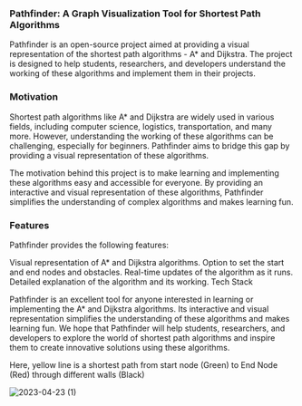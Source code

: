 
### Pathfinder: A Graph Visualization Tool for Shortest Path Algorithms
Pathfinder is an open-source project aimed at providing a visual representation of the shortest path algorithms - A* and Dijkstra. The project is designed to help students, researchers, and developers understand the working of these algorithms and implement them in their projects.

### Motivation
Shortest path algorithms like A* and Dijkstra are widely used in various fields, including computer science, logistics, transportation, and many more. However, understanding the working of these algorithms can be challenging, especially for beginners. Pathfinder aims to bridge this gap by providing a visual representation of these algorithms.

The motivation behind this project is to make learning and implementing these algorithms easy and accessible for everyone. By providing an interactive and visual representation of these algorithms, Pathfinder simplifies the understanding of complex algorithms and makes learning fun.

### Features
Pathfinder provides the following features:

Visual representation of A* and Dijkstra algorithms.
Option to set the start and end nodes and obstacles.
Real-time updates of the algorithm as it runs.
Detailed explanation of the algorithm and its working.
Tech Stack

Pathfinder is an excellent tool for anyone interested in learning or implementing the A* and Dijkstra algorithms. Its interactive and visual representation simplifies the understanding of these algorithms and makes learning fun. We hope that Pathfinder will help students, researchers, and developers to explore the world of shortest path algorithms and inspire them to create innovative solutions using these algorithms.

Here, yellow line is a shortest path from start node (Green) to End Node (Red) through different walls (Black)

![2023-04-23 (1)](https://user-images.githubusercontent.com/42151190/233837990-037b0ea3-3674-4f4a-9307-2cf937668251.png)
